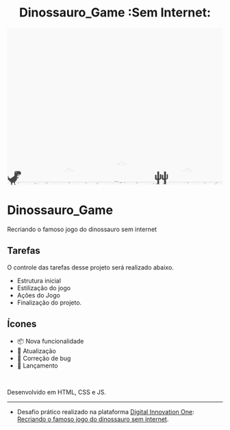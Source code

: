 
<h1 align="center">Dinossauro_Game  :Sem Internet:</h5>

<p align="center">
  <a href="https://github.com/ednaldosdl/Dinossauro_Game" target="_blank">
    <img src="example.png" alt="Capa"/>
  </a>

# Dinossauro_Game
Recriando o famoso jogo do dinossauro sem internet

##  Tarefas
  O controle das tarefas desse projeto será realizado abaixo.

  *  Estrutura inicial
  *  Estilização do jogo
  *  Ações do Jogo
  *  Finalização do projeto.

##  Ícones
-  📦 Nova funcionalidade
-  🔄 Atualização
-  🐛 Correção de bug
-  🏁 Lançamento

  <br/>
  
  Desenvolvido em HTML, CSS e JS.
</p>
<hr/>

- Desafio prático realizado na plataforma [Digital Innovation One](https://web.digitalinnovation.one/home "Digital Innovation One"): [Recriando o famoso jogo do dinossauro sem internet](https://web.digitalinnovation.one/project/recriando-o-famoso-jogo-do-dinossauro-sem-internet/learning/6e0ce884-2c7c-4d61-b2a4-28a0d48d279a?back=/track/javascript-game-developer&bootcamp_id=598f2ee3-6af1-4370-a843-2cb9afe2f70f").